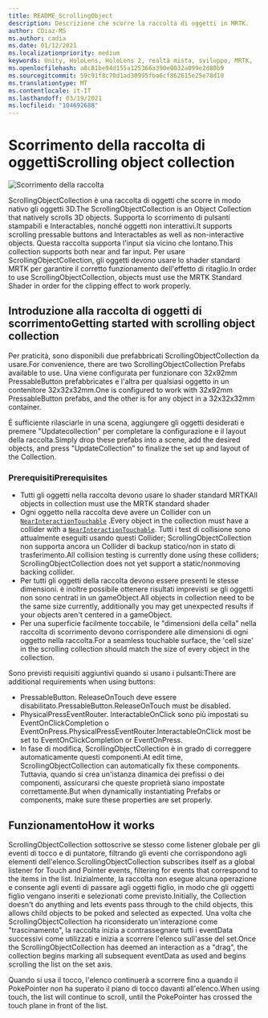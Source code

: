 ```yaml
---
title: README_ScrollingObject
description: Descrizione che scorre la raccolta di oggetti in MRTK.
author: CDiaz-MS
ms.author: cadia
ms.date: 01/12/2021
ms.localizationpriority: medium
keywords: Unity, HoloLens, HoloLens 2, realtà mista, sviluppo, MRTK,
ms.openlocfilehash: a8c81be94d155a125366a390e0032a099e2d80b9
ms.sourcegitcommit: 59c91f8c70d1ad30995fba6cf862615e25e78d10
ms.translationtype: MT
ms.contentlocale: it-IT
ms.lasthandoff: 03/19/2021
ms.locfileid: "104692688"
---
```

# <a name="scrolling-object-collection"></a><span data-ttu-id="df58d-104">Scorrimento della raccolta di oggetti</span><span class="sxs-lookup"><span data-stu-id="df58d-104">Scrolling object collection</span></span>

![Scorrimento della raccolta](../../features/Images/ScrollingCollection/MRTK_UX_ScrollingCollection_Main.jpg)

<span data-ttu-id="df58d-106">ScrollingObjectCollection è una raccolta di oggetti che scorre in modo nativo gli oggetti 3D.</span><span class="sxs-lookup"><span data-stu-id="df58d-106">The ScrollingObjectCollection is an Object Collection that natively scrolls 3D objects.</span></span> <span data-ttu-id="df58d-107">Supporta lo scorrimento di pulsanti stampabili e Interactables, nonché oggetti non interattivi.</span><span class="sxs-lookup"><span data-stu-id="df58d-107">It supports scrolling pressable buttons and Interactables as well as non-interactive objects.</span></span> <span data-ttu-id="df58d-108">Questa raccolta supporta l'input sia vicino che lontano.</span><span class="sxs-lookup"><span data-stu-id="df58d-108">This collection supports both near and far input.</span></span> <span data-ttu-id="df58d-109">Per usare ScrollingObjectCollection, gli oggetti devono usare lo shader standard MRTK per garantire il corretto funzionamento dell'effetto di ritaglio.</span><span class="sxs-lookup"><span data-stu-id="df58d-109">In order to use ScrollingObjectCollection, objects must use the MRTK Standard Shader in order for the clipping effect to work properly.</span></span>

## <a name="getting-started-with-scrolling-object-collection"></a><span data-ttu-id="df58d-110">Introduzione alla raccolta di oggetti di scorrimento</span><span class="sxs-lookup"><span data-stu-id="df58d-110">Getting started with scrolling object collection</span></span>

<span data-ttu-id="df58d-111">Per praticità, sono disponibili due prefabbricati ScrollingObjectCollection da usare.</span><span class="sxs-lookup"><span data-stu-id="df58d-111">For convenience, there are two ScrollingObjectCollection Prefabs available to use.</span></span> <span data-ttu-id="df58d-112">Una viene configurata per funzionare con 32x92mm PressableButton prefabbricates e l'altra per qualsiasi oggetto in un contenitore 32x32x32mm.</span><span class="sxs-lookup"><span data-stu-id="df58d-112">One is configured to work with 32x92mm PressableButton prefabs, and the other is for any object in a 32x32x32mm container.</span></span>

<span data-ttu-id="df58d-113">È sufficiente rilasciarle in una scena, aggiungere gli oggetti desiderati e premere "Updatecollection" per completare la configurazione e il layout della raccolta.</span><span class="sxs-lookup"><span data-stu-id="df58d-113">Simply drop these prefabs into a scene, add the desired objects, and press "UpdateCollection" to finalize the set up and layout of the Collection.</span></span>

### <a name="prerequisites"></a><span data-ttu-id="df58d-114">Prerequisiti</span><span class="sxs-lookup"><span data-stu-id="df58d-114">Prerequisites</span></span>

- <span data-ttu-id="df58d-115">Tutti gli oggetti nella raccolta devono usare lo shader standard MRTK</span><span class="sxs-lookup"><span data-stu-id="df58d-115">All objects in collection must use the MRTK standard shader</span></span>
- <span data-ttu-id="df58d-116">Ogni oggetto nella raccolta deve avere un Collider con un [`NearInteractionTouchable`](xref:Microsoft.MixedReality.Toolkit.Input.NearInteractionTouchable) .</span><span class="sxs-lookup"><span data-stu-id="df58d-116">Every object in the collection must have a collider with a [`NearInteractionTouchable`](xref:Microsoft.MixedReality.Toolkit.Input.NearInteractionTouchable).</span></span> <span data-ttu-id="df58d-117">Tutti i test di collisione sono attualmente eseguiti usando questi Collider; ScrollingObjectCollection non supporta ancora un Collider di backup statico/non in stato di trasferimento.</span><span class="sxs-lookup"><span data-stu-id="df58d-117">All collision testing is currently done using these colliders; ScrollingObjectCollection does not yet support a static/nonmoving backing collider.</span></span>
- <span data-ttu-id="df58d-118">Per tutti gli oggetti della raccolta devono essere presenti le stesse dimensioni. è inoltre possibile ottenere risultati imprevisti se gli oggetti non sono centrati in un gameObject.</span><span class="sxs-lookup"><span data-stu-id="df58d-118">All objects in collection need to be the same size currently, additionally you may get unexpected results if your objects aren't centered in a gameObject.</span></span>
- <span data-ttu-id="df58d-119">Per una superficie facilmente toccabile, le "dimensioni della cella" nella raccolta di scorrimento devono corrispondere alle dimensioni di ogni oggetto nella raccolta.</span><span class="sxs-lookup"><span data-stu-id="df58d-119">For a seamless touchable surface, the 'cell size' in the scrolling collection should match the size of every object in the collection.</span></span>

<span data-ttu-id="df58d-120">Sono previsti requisiti aggiuntivi quando si usano i pulsanti:</span><span class="sxs-lookup"><span data-stu-id="df58d-120">There are additional requirements when using buttons:</span></span>

- <span data-ttu-id="df58d-121">PressableButton. ReleaseOnTouch deve essere disabilitato.</span><span class="sxs-lookup"><span data-stu-id="df58d-121">PressableButton.ReleaseOnTouch must be disabled.</span></span>
- <span data-ttu-id="df58d-122">PhysicalPressEventRouter. InteractableOnClick sono più impostati su EventOnClickCompletion o EventOnPress.</span><span class="sxs-lookup"><span data-stu-id="df58d-122">PhysicalPressEventRouter.InteractableOnClick most be set to EventOnClickCompletion or EventOnPress.</span></span>
- <span data-ttu-id="df58d-123">In fase di modifica, ScrollingObjectCollection è in grado di correggere automaticamente questi componenti.</span><span class="sxs-lookup"><span data-stu-id="df58d-123">At edit time, ScrollingObjectCollection can automatically fix these components.</span></span> <span data-ttu-id="df58d-124">Tuttavia, quando si crea un'istanza dinamica dei prefissi o dei componenti, assicurarsi che queste proprietà siano impostate correttamente.</span><span class="sxs-lookup"><span data-stu-id="df58d-124">But when dynamically instantiating Prefabs or components, make sure these properties are set properly.</span></span>

## <a name="how-it-works"></a><span data-ttu-id="df58d-125">Funzionamento</span><span class="sxs-lookup"><span data-stu-id="df58d-125">How it works</span></span>

<span data-ttu-id="df58d-126">ScrollingObjectCollection sottoscrive se stesso come listener globale per gli eventi di tocco e di puntatore, filtrando gli eventi che corrispondono agli elementi dell'elenco.</span><span class="sxs-lookup"><span data-stu-id="df58d-126">ScrollingObjectCollection subscribes itself as a global listener for Touch and Pointer events, filtering for events that correspond to the items in the list.</span></span> <span data-ttu-id="df58d-127">Inizialmente, la raccolta non esegue alcuna operazione e consente agli eventi di passare agli oggetti figlio, in modo che gli oggetti figlio vengano inseriti e selezionati come previsto.</span><span class="sxs-lookup"><span data-stu-id="df58d-127">Initially, the Collection doesn't do anything and lets events pass through to the child objects, this allows child objects to be poked and selected as expected.</span></span> <span data-ttu-id="df58d-128">Una volta che ScrollingObjectCollection ha riconsiderato un'interazione come "trascinamento", la raccolta inizia a contrassegnare tutti i eventData successivi come utilizzati e inizia a scorrere l'elenco sull'asse del set.</span><span class="sxs-lookup"><span data-stu-id="df58d-128">Once the ScrollingObjectCollection has deemed an interaction as a "drag", the collection begins marking all subsequent eventData as used and begins scrolling the list on the set axis.</span></span>

<span data-ttu-id="df58d-129">Quando si usa il tocco, l'elenco continuerà a scorrere fino a quando il PokePointer non ha superato il piano di tocco davanti all'elenco.</span><span class="sxs-lookup"><span data-stu-id="df58d-129">When using touch, the list will continue to scroll, until the PokePointer has crossed the touch plane in front of the list.</span></span>
